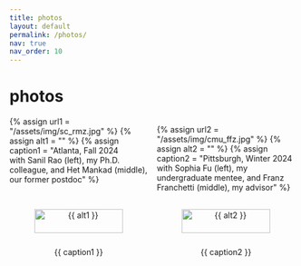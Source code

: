 ```yaml
---
title: photos
layout: default
permalink: /photos/
nav: true
nav_order: 10
---
```


# photos

<!-- Welcome to my photo gallery! Here you’ll find a collection of images. -->

<div class="gallery">
  {% assign url1 = "/assets/img/sc_rmz.jpg" %}
  {% assign alt1 = "" %}
  {% assign caption1 = "Atlanta, Fall 2024<br>with Sanil Rao (left), my Ph.D. colleague, and Het Mankad (middle), our former postdoc" %}
  
  {% assign url2 = "/assets/img/cmu_ffz.jpg" %}
  {% assign alt2 = "" %}
  {% assign caption2 = "Pittsburgh, Winter 2024<br>with Sophia Fu (left), my undergraduate mentee, and Franz Franchetti (middle), my advisor" %}

  <!-- {% assign url3 = "/assets/img/cmu_ffz.jpg" %}
  {% assign alt3 = "A city skyline" %}
  {% assign caption3 = "City skyline at night" %} -->

  <div class="gallery-item">
    <img src="{{ url1 }}" alt="{{ alt1 }}" loading="lazy">
    <p>{{ caption1 }}</p>
  </div>
  
  <div class="gallery-item">
    <img src="{{ url2 }}" alt="{{ alt2 }}" loading="lazy">
    <p>{{ caption2 }}</p>
  </div>

  <!-- <div class="gallery-item">
    <img src="{{ url3 }}" alt="{{ alt3 }}" loading="lazy">
    <p>{{ caption3 }}</p>
  </div> -->
</div>

<style>
  .gallery {
    display: grid;
    grid-template-columns: repeat(2, 1fr);  /* This ensures two photos per row */
    gap: 16px;
    margin-top: 16px;
  }

  .gallery-item {
    text-align: center;
  }

  .gallery-item img {
    max-width: 100%;
    width: 80%; /* Make the images smaller */
    height: auto;
    border-radius: 8px;
  }
</style>





